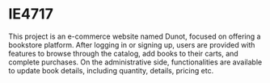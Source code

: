 # IE4717

This project is an e-commerce website named Dunot, focused on offering a bookstore platform. After logging in or signing up, users are provided with features to browse through the catalog, add books to their carts, and complete purchases. On the administrative side, functionalities are available to update book details, including quantity, details, pricing etc. 
